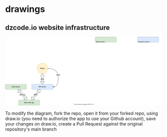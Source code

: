 # drawings

## dzcode.io website infrastructure

[![DzCode i/o](https://raw.githubusercontent.com/ZibanPirate/drawings/main/dzcode/website-infrastructure.svg)](https://github.com/ZibanPirate/drawings/blob/main/dzcode/website-infrastructure.svg)

To modify the diagram, fork the repo, open it from your forked repo, using draw.io (you need to authorize the app to use your Github account), save your changes on draw.io, create a Pull Request against the original repository's main branch